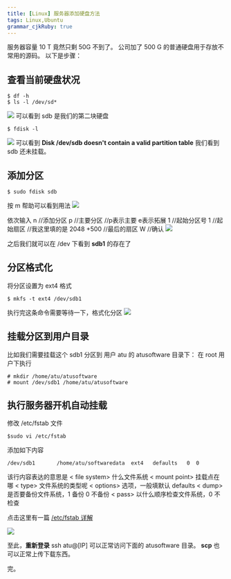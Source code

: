 ```yaml
---
title: [Linux] 服务器添加硬盘方法
tags: Linux,Ubuntu
grammar_cjkRuby: true
---
```

服务器容量 10 T 竟然只剩 50G 不到了。
公司加了 500 G 的普通硬盘用于存放不常用的源码。
以下是步骤：

## 查看当前硬盘状况
```
$ df -h     
$ ls -l /dev/sd*  
```
![](https://ws1.sinaimg.cn/large/ba061518gw1f9cmz2twfgj20ez085djs.jpg)
可以看到 sdb 是我们的第二块硬盘

```
$ fdisk -l
```
![](https://ws1.sinaimg.cn/large/ba061518gw1f9cn3864ysj20ve0e2doj.jpg)
可以看到
**Disk /dev/sdb doesn't contain a valid partition table**
我们看到 sdb 还未挂载。



## 添加分区
```
$ sudo fdisk sdb
```
按 m 帮助可以看到用法
![](https://ws2.sinaimg.cn/large/ba061518gw1f9cn6oi05gj20nb0f9gu3.jpg)

依次输入
n //添加分区
p //主要分区 //p表示主要 e表示拓展
1 //起始分区号
1 //起始扇区 //我这里填的是 2048
+500 //最后的扇区
W //确认
![](https://ws2.sinaimg.cn/large/ba061518gw1f9cn8medecj20nq09eq7e.jpg)

之后我们就可以在 /dev 下看到 **sdb1** 的存在了

## 分区格式化
将分区设置为 ext4 格式
```
$ mkfs -t ext4 /dev/sdb1
```
执行完这条命令需要等待一下，格式化分区
![](https://ws1.sinaimg.cn/large/ba061518gw1f9cncnepnoj20mw0f0gtr.jpg)


## 挂载分区到用户目录
比如我们需要挂载这个 sdb1 分区到 用户 atu 的 atusoftware 目录下：
在 root 用户下执行
```
# mkdir /home/atu/atusoftware
# mount /dev/sdb1 /home/atu/atusoftware
```

## 执行服务器开机自动挂载
修改 /etc/fstab 文件
```
$sudo vi /etc/fstab
```
添加如下内容
```
/dev/sdb1       /home/atu/softwaredata  ext4   defaults   0  0
```
该行内容表达的意思是
 < file system>  什么文件系统
 < mount point>   挂载点在哪
 < type>  文件系统的类型呢
 < options> 选项，一般填默认 defaults
 < dump>  是否要备份文件系统，1 备份 0 不备份
 < pass>  以什么顺序检查文件系统，0 不检查

点击这里有一篇 [/etc/fstab 详解](http://diamonder.blog.51cto.com/159220/282542)

![](https://ws4.sinaimg.cn/large/ba061518gw1f9cnjdrufuj20rt09xq97.jpg)

至此，**重新登录** ssh atu@[IP]  可以正常访问下面的 atusoftware 目录。
**scp** 也可以正常上传下载东西。

完。


